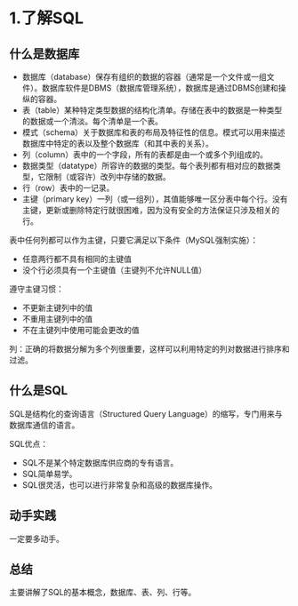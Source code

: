 # 1.了解SQL
## 什么是数据库
* 数据库（database）保存有组织的数据的容器（通常是一个文件或一组文件）。数据库软件是DBMS（数据库管理系统），数据库是通过DBMS创建和操纵的容器。
* 表（table）某种特定类型数据的结构化清单。存储在表中的数据是一种类型的数据或一个清淡。每个清单是一个表。
* 模式（schema）关于数据库和表的布局及特征性的信息。模式可以用来描述数据库中特定的表以及整个数据库（和其中表的关系）。
* 列（column）表中的一个字段，所有的表都是由一个或多个列组成的。
* 数据类型（datatype）所容许的数据的类型。每个表列都有相对应的数据类型，它限制（或容许）改列中存储的数据。
* 行（row）表中的一记录。
* 主键（primary key）一列（或一组列），其值能够唯一区分表中每个行。没有主键，更新或删除特定行就很困难，因为没有安全的方法保证只涉及相关的行。


表中任何列都可以作为主键，只要它满足以下条件（MySQL强制实施）：
* 任意两行都不具有相同的主键值
* 没个行必须具有一个主键值（主键列不允许NULL值）

遵守主键习惯：
* 不更新主键列中的值
* 不重用主键列中的值
* 不在主键列中使用可能会更改的值

列：正确的将数据分解为多个列很重要，这样可以利用特定的列对数据进行排序和过滤。

## 什么是SQL
SQL是结构化的查询语言（Structured Query Language）的缩写，专门用来与数据库通信的语言。

SQL优点：
* SQL不是某个特定数据库供应商的专有语言。
* SQL简单易学。
* SQL很灵活，也可以进行非常复杂和高级的数据库操作。

## 动手实践
一定要多动手。

## 总结
主要讲解了SQL的基本概念，数据库、表、列、行等。
